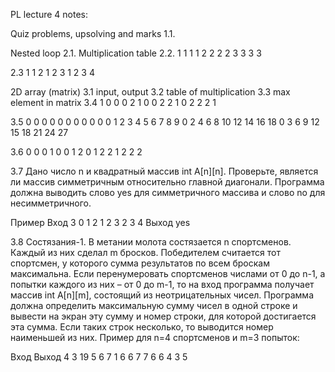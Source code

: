 PL lecture 4 notes:

Quiz problems, upsolving and marks 1.1.

Nested loop 2.1. 
Multiplication table 
2.2. 
1 1 1 1 
2 2 2 2 
3 3 3 3

2.3 
1 
1 2 
1 2 3 
1 2 3 4

2D array (matrix) 
3.1 input, output 
3.2 table of multiplication 
3.3 max element in matrix 
3.4
1 0 0 0 
2 1 0 0 
2 2 1 0 
2 2 2 1 

3.5 
0 0 0 0 0 0 0 0 0 0 
0 1 2 3 4 5 6 7 8 9 
0 2 4 6 8 10 12 14 16 18 
0 3 6 9 12 15 18 21 24 27 

3.6 
0 0 0 1 
0 0 1 2 
0 1 2 2 
1 2 2 2 

3.7 Дано число n и квадратный массив int A[n][n]. Проверьте, является ли массив симметричным относительно главной диагонали. Программа должна выводить слово yes для симметричного массива и слово no для несимметричного. 

Пример 
Вход 
3 
0 1 2 
1 2 3 
2 3 4
Выход
yes
 
 3.8 Состязания-1. В метании молота состязается n спортcменов. Каждый из них сделал m бросков. Победителем считается тот спортсмен, у которого сумма результатов по всем броскам максимальна. Если перенумеровать спортсменов числами от 0 до n-1, а попытки каждого из них – от 0 до m-1, то на вход программа получает массив int A[n][m], состоящий из неотрицательных чисел. Программа должна определить максимальную сумму чисел в одной строке и вывести на экран эту сумму и номер строки, для которой достигается эта сумма. Если таких строк несколько, то выводится номер наименьшей из них. Пример для n=4 спортсменов и m=3 попыток:

 Вход                   Выход
 4 3                    19
 5 6 7                  1
 6 6 7
 7 6 6
 4 3 5